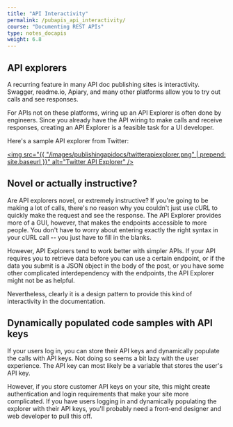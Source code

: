 ```yaml
---
title: "API Interactivity"
permalink: /pubapis_api_interactivity/
course: "Documenting REST APIs"
type: notes_docapis
weight: 6.8
---
```


## API explorers

A recurring feature in many API doc publishing sites is interactivity. Swagger, readme.io, Apiary, and many other platforms allow you to try out calls and see responses. 

For APIs not on these platforms, wiring up an API Explorer is often done by engineers. Since you already have the API wiring to make calls and receive responses, creating an API Explorer is a feasible task for a UI developer. 

Here's a sample API explorer from Twitter: 

<a href="https://dev.twitter.com/rest/tools/console"><img src="{{ "/images/publishingapidocs/twitterapiexplorer.png" | prepend: site.baseurl }}" alt="Twitter API Explorer" /></a>

## Novel or actually instructive?

Are API explorers novel, or extremely instructive? If you're going to be making a lot of calls, there's no reason why you couldn't just use cURL to quickly make the request and see the response. The API Explorer provides more of a GUI, however, that makes the endpoints accessible to more people. You don't have to worry about entering exactly the right syntax in your cURL call -- you just have to fill in the blanks.

However, API Explorers tend to work better with simpler APIs. If your API requires you to retrieve data before you can use a certain endpoint, or if the data you submit is a JSON object in the body of the post, or you have some other complicated interdependency with the endpoints, the API Explorer might not be as helpful.

Nevertheless, clearly it is a design pattern to provide this kind of interactivity in the documentation.

## Dynamically populated code samples with API keys

If your users log in, you can store their API keys and dynamically populate the calls with API keys. Not doing so seems a bit lazy with the user experience. The API key can most likely be a variable that stores the user's API key. 

However, if you store customer API keys on your site, this might create authentication and login requirements that make your site more complicated. If you have users logging in and dynamically populating the explorer with their API keys, you'll probably need a front-end designer and web developer to pull this off.